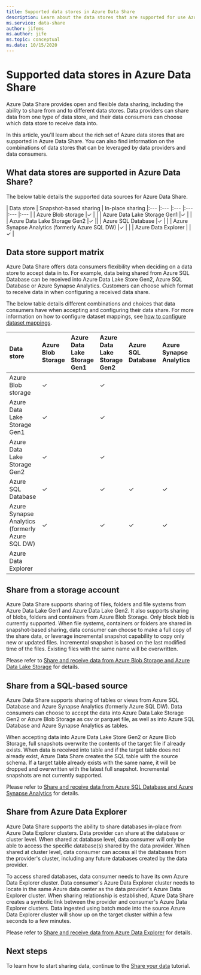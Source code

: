 ```yaml
---
title: Supported data stores in Azure Data Share
description: Learn about the data stores that are supported for use Azure Data Share.
ms.service: data-share
author: jifems
ms.author: jife
ms.topic: conceptual
ms.date: 10/15/2020
---
```

# Supported data stores in Azure Data Share

Azure Data Share provides open and flexible data sharing, including the ability to share from and to different data stores. Data providers can share data from one type of data store, and their data consumers can choose which data store to receive data into. 

In this article, you'll learn about the rich set of Azure data stores that are supported in Azure Data Share. You can also find information on the combinations of data stores that can be leveraged by data providers and data consumers. 

## What data stores are supported in Azure Data Share? 

The below table details the supported data sources for Azure Data Share. 

| Data store | Snapshot-based sharing | In-place sharing 
|:--- |:--- |:--- |:--- |:--- |:--- |
| Azure Blob storage |✓ | |
| Azure Data Lake Storage Gen1 |✓ | |
| Azure Data Lake Storage Gen2 |✓ ||
| Azure SQL Database |✓ | |
| Azure Synapse Analytics (formerly Azure SQL DW) |✓ | |
| Azure Data Explorer | |✓ |

## Data store support matrix

Azure Data Share offers data consumers flexibility when deciding on a data store to accept data in to. For example, data being shared from Azure SQL Database can be received into Azure Data Lake Store Gen2, Azure SQL Database or Azure Synapse Analytics. Customers can choose which format to receive data in when configuring a received data share. 

The below table details different combinations and choices that data consumers have when accepting and configuring their data share. For more information on how to configure dataset mappings, see [how to configure dataset mappings](how-to-configure-mapping.md).

| Data store | Azure Blob Storage | Azure Data Lake Storage Gen1 | Azure Data Lake Storage Gen2 | Azure SQL Database | Azure Synapse Analytics | Azure Data Explorer
|:--- |:--- |:--- |:--- |:--- |:--- |:--- |
| Azure Blob storage | ✓ || ✓ ||
| Azure Data Lake Storage Gen1 | ✓ | | ✓ ||
| Azure Data Lake Storage Gen2 | ✓ | | ✓ ||
| Azure SQL Database | ✓ | | ✓ | ✓ | ✓ ||
| Azure Synapse Analytics (formerly Azure SQL DW) | ✓ | | ✓ | ✓ | ✓ ||
| Azure Data Explorer |||||| ✓ |

## Share from a storage account
Azure Data Share supports sharing of files, folders and file systems from Azure Data Lake Gen1 and Azure Data Lake Gen2. It also supports sharing of blobs, folders and containers from Azure Blob Storage. Only block blob is currently supported. When file systems, containers or folders are shared in snapshot-based sharing, data consumer can choose to make a full copy of the share data, or leverage incremental snapshot capability to copy only new or updated files. Incremental snapshot is based on the last modified time of the files. Existing files with the same name will be overwritten.

Please refer to [Share and receive data from Azure Blob Storage and Azure Data Lake Storage](how-to-share-from-storage.md) for details.

## Share from a SQL-based source
Azure Data Share supports sharing of tables or views from Azure SQL Database and Azure Synapse Analytics (formerly Azure SQL DW). Data consumers can choose to accept the data into Azure Data Lake Storage Gen2 or Azure Blob Storage as csv or parquet file, as well as into Azure SQL Database and Azure Synapse Analytics as tables.

When accepting data into Azure Data Lake Store Gen2 or Azure Blob Storage, full snapshots overwrite the contents of the target file if already exists.
When data is received into table and if the target table does not already exist, Azure Data Share creates the SQL table with the source schema. If a target table already exists with the same name, it will be dropped and overwritten with the latest full snapshot. Incremental snapshots are not currently supported.

Please refer to [Share and receive data from Azure SQL Database and Azure Synapse Analytics](how-to-share-from-sql.md) for details.

## Share from Azure Data Explorer
Azure Data Share supports the ability to share databases in-place from Azure Data Explorer clusters. Data provider can share at the database or cluster level. When shared at database level, data consumer will only be able to access the specific database(s) shared by the data provider. When shared at cluster level, data consumer can access all the databases from the provider's cluster, including any future databases created by the data provider.

To access shared databases, data consumer needs to have its own Azure Data Explorer cluster. Data consumer's Azure Data Explorer cluster needs to locate in the same Azure data center as the data provider's Azure Data Explorer cluster. When sharing relationship is established, Azure Data Share creates a symbolic link between the provider and consumer's Azure Data Explorer clusters. Data ingested using batch mode into the source Azure Data Explorer cluster will show up on the target cluster within a few seconds to a few minutes.

Please refer to [Share and receive data from Azure Data Explorer](/azure/data-explorer/data-share) for details. 

## Next steps

To learn how to start sharing data, continue to the [Share your data](share-your-data.md) tutorial.
